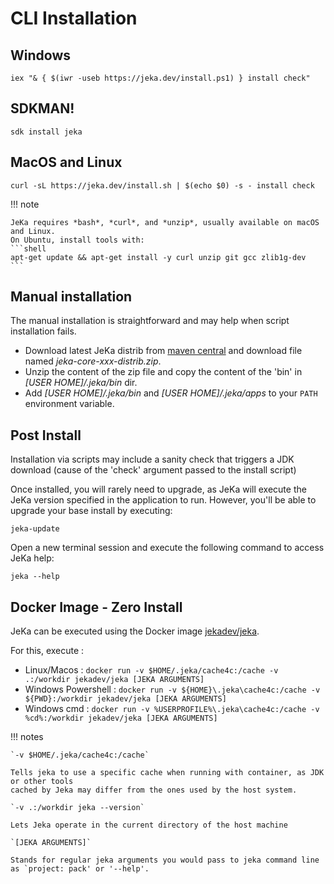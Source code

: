 # CLI Installation

## Windows

```shell
iex "& { $(iwr -useb https://jeka.dev/install.ps1) } install check"
```

## SDKMAN!

```shell
sdk install jeka
```

## MacOS and Linux

```shell
curl -sL https://jeka.dev/install.sh | $(echo $0) -s - install check
```

!!! note

    JeKa requires *bash*, *curl*, and *unzip*, usually available on macOS and Linux.
    On Ubuntu, install tools with: 
    ```shell
    apt-get update && apt-get install -y curl unzip git gcc zlib1g-dev
    ```


## Manual installation

The manual installation is straightforward and may help when script installation fails.

- Download latest JeKa distrib from [maven central](https://central.sonatype.com/artifact/dev.jeka/jeka-core/versions)
  and download file named *jeka-core-xxx-distrib.zip*.
- Unzip the content of the zip file and copy the content of the 'bin' in *[USER HOME]/.jeka/bin* dir. 
- Add *[USER HOME]/.jeka/bin* and *[USER HOME]/.jeka/apps* to your `PATH` environment variable.

## Post Install

Installation via scripts may include a sanity check that triggers a JDK download (cause of the 'check' argument passed to the install script)

Once installed, you will rarely need to upgrade, as JeKa will execute the JeKa version specified in
the application to run.
However, you'll be able to upgrade your base install by executing:
```
jeka-update
```

Open a new terminal session and execute the following command to access JeKa help:
```
jeka --help
```

## Docker Image - Zero Install

JeKa can be executed using the Docker image [jekadev/jeka](https://hub.docker.com/r/jekadev/jeka).

For this, execute : 

- Linux/Macos        : `docker run -v $HOME/.jeka/cache4c:/cache -v .:/workdir jekadev/jeka [JEKA ARGUMENTS]`
- Windows Powershell : `docker run -v ${HOME}\.jeka\cache4c:/cache -v ${PWD}:/workdir jekadev/jeka [JEKA ARGUMENTS]`
- Windows cmd        : `docker run -v %USERPROFILE%\.jeka\cache4c:/cache -v %cd%:/workdir jekadev/jeka [JEKA ARGUMENTS]`

!!! notes

    `-v $HOME/.jeka/cache4c:/cache` 
    
    Tells jeka to use a specific cache when running with container, as JDK or other tools 
    cached by Jeka may differ from the ones used by the host system.
    
    `-v .:/workdir jeka --version` 
    
    Lets Jeka operate in the current directory of the host machine

    `[JEKA ARGUMENTS]` 
    
    Stands for regular jeka arguments you would pass to jeka command line as `project: pack' or '--help'.





